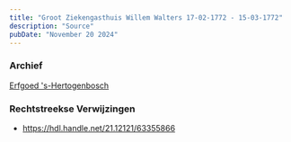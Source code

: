 ```yaml
---
title: "Groot Ziekengasthuis Willem Walters 17-02-1772 - 15-03-1772"
description: "Source"
pubDate: "November 20 2024"
---
```


### Archief
[Erfgoed 's-Hertogenbosch](https://www.erfgoedshertogenbosch.nl/)

### Rechtstreekse Verwijzingen
- https://hdl.handle.net/21.12121/63355866